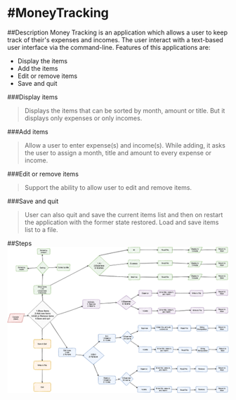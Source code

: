 #MoneyTracking
====================

##Description
Money Tracking is an application which allows a user to keep track of their's expenses and incomes. The user interact with a text-based user interface via the command-line. Features of this applications are:
+ Display the items
+ Add the items
+ Edit or remove items
+ Save and quit

###Display items
>Displays the items that can be sorted by month, amount or title.
>But it displays only expenses or only incomes.

###Add items
>Allow a user to enter expense(s) and income(s).
>While adding, it asks the user to assign a month, title and amount to every expense or income.

###Edit or remove items
>Support the ability to allow user to edit and remove items. 

###Save and quit
>User can also quit and save the current items list and then on restart the application with the former state restored.
>Load and save items list to a file.

##Steps
![Flow chart diagram](/documentation/flowChart.png)
